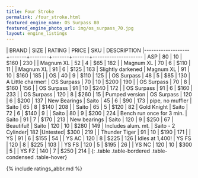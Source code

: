 ```yaml
---
title: Four Stroke
permalink: /four_stroke.html
featured_engine_name: OS Surpass 80
featured_engine_photo_url: img/os_surpass_70.jpg
layout: engine_listings
---
```


| BRAND             | SIZE  | RATING | PRICE | SKU   | DESCRIPTION
|-------------------+-------+--------+-------+-------+---------------------
| ASP               | 80    | 10     | $160  | 230   |
| Magnum XL         | 52    | 4      | $65   | 182   |
| Magnum XL         | 70    | 6      | $110  | 11    |
| Magnum XL         | 91    | 6      | $125  | 163   | Slightly darkened
| Magnum XL         | 91    | 10     | $160  | 185   |
| OS                | 40    | 9      | $110  | 125   |
| OS Surpass        | 48    | 5      | $85   | 130   | A Little charmer!
| OS Surpass        | 70    | 10     | $200  | 190   |
| OS Surpass        | 70    | 8      | $160  | 156   |
| OS Surpass        | 91    | 10     | $240  | 172   |
| OS Surpass        | 91    | 6      | $160  | 233   |
| OS Surpass        | 120   | 8      | $260  | 15    | Pumped version
| OS Surpass        | 120   | 6      | $200  | 137   | New Bearings
| Saito             | 45    | 6      | $90   | 173   | pipe, no muffler
| Saito             | 65    | 8      | $140  | 208   |
| Saito             | 65    | 5      | $120  | 82    | Gold Knight
| Saito             | 72    | 6      | $140  | 9     |
| Saito             | 80    | 9      | $200  | 224   | Bench run once for 3 min.
| Saito             | 91    | 7      | $170  | 213   | New bearings
| Saito             | 120   | 9      | $250  | 67    | Beautiful!
| Saito             | 120   | 10     | $280  | 149   | Includes alum. mt.
| Saito - 2 Cylinder| 182   |Untested| $300  | 219   |
| Thunder Tiger     | 91    | 10     | $190  | 171   |
| YS                | 91    | 6      | $155  | 54    |
| YS AC             | 120   | 8      | $225  | 126   | Idles at 1,400!
| YS FS             | 120   | 8      | $225  | 103   |
| YS FS             | 120   | 5      | $195  | 26    |
| YS NC             | 120   | 10     | $300  | 5     |
| YS FZ             | 140   | 7      | $250  | 214   |
{: .table .table-bordered .table-condensed .table-hover}

{% include ratings_abbr.md %}